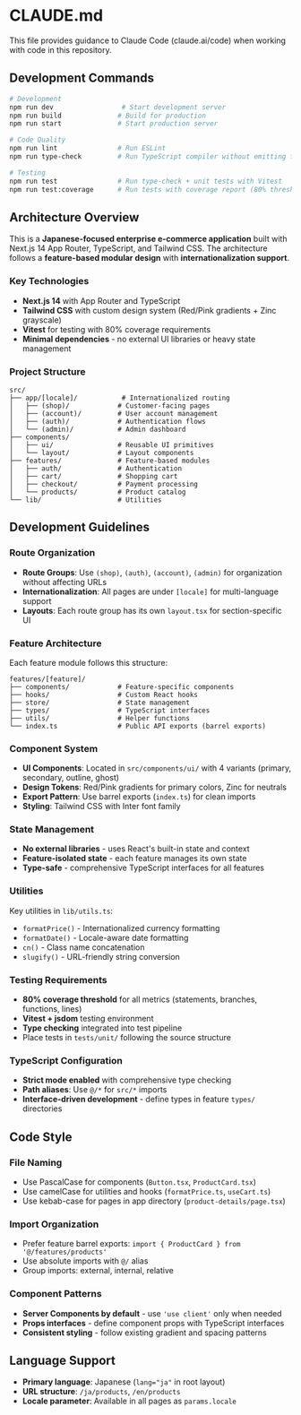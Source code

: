# CLAUDE.md

This file provides guidance to Claude Code (claude.ai/code) when working with code in this repository.

## Development Commands

```bash
# Development
npm run dev                 # Start development server
npm run build              # Build for production
npm run start              # Start production server

# Code Quality
npm run lint               # Run ESLint
npm run type-check         # Run TypeScript compiler without emitting files

# Testing
npm run test               # Run type-check + unit tests with Vitest
npm run test:coverage      # Run tests with coverage report (80% threshold)
```

## Architecture Overview

This is a **Japanese-focused enterprise e-commerce application** built with Next.js 14 App Router, TypeScript, and Tailwind CSS. The architecture follows a **feature-based modular design** with **internationalization support**.

### Key Technologies
- **Next.js 14** with App Router and TypeScript
- **Tailwind CSS** with custom design system (Red/Pink gradients + Zinc grayscale)
- **Vitest** for testing with 80% coverage requirements
- **Minimal dependencies** - no external UI libraries or heavy state management

### Project Structure

```
src/
├── app/[locale]/           # Internationalized routing
│   ├── (shop)/            # Customer-facing pages
│   ├── (account)/         # User account management
│   ├── (auth)/            # Authentication flows
│   └── (admin)/           # Admin dashboard
├── components/
│   ├── ui/                # Reusable UI primitives
│   └── layout/            # Layout components
├── features/              # Feature-based modules
│   ├── auth/              # Authentication
│   ├── cart/              # Shopping cart
│   ├── checkout/          # Payment processing
│   └── products/          # Product catalog
└── lib/                   # Utilities
```

## Development Guidelines

### Route Organization
- **Route Groups**: Use `(shop)`, `(auth)`, `(account)`, `(admin)` for organization without affecting URLs
- **Internationalization**: All pages are under `[locale]` for multi-language support
- **Layouts**: Each route group has its own `layout.tsx` for section-specific UI

### Feature Architecture
Each feature module follows this structure:
```
features/[feature]/
├── components/            # Feature-specific components
├── hooks/                 # Custom React hooks
├── store/                 # State management
├── types/                 # TypeScript interfaces
├── utils/                 # Helper functions
└── index.ts               # Public API exports (barrel exports)
```

### Component System
- **UI Components**: Located in `src/components/ui/` with 4 variants (primary, secondary, outline, ghost)
- **Design Tokens**: Red/Pink gradients for primary colors, Zinc for neutrals
- **Export Pattern**: Use barrel exports (`index.ts`) for clean imports
- **Styling**: Tailwind CSS with Inter font family

### State Management
- **No external libraries** - uses React's built-in state and context
- **Feature-isolated state** - each feature manages its own state
- **Type-safe** - comprehensive TypeScript interfaces for all features

### Utilities
Key utilities in `lib/utils.ts`:
- `formatPrice()` - Internationalized currency formatting
- `formatDate()` - Locale-aware date formatting
- `cn()` - Class name concatenation
- `slugify()` - URL-friendly string conversion

### Testing Requirements
- **80% coverage threshold** for all metrics (statements, branches, functions, lines)
- **Vitest + jsdom** testing environment
- **Type checking** integrated into test pipeline
- Place tests in `tests/unit/` following the source structure

### TypeScript Configuration
- **Strict mode enabled** with comprehensive type checking
- **Path aliases**: Use `@/*` for `src/*` imports
- **Interface-driven development** - define types in feature `types/` directories

## Code Style

### File Naming
- Use PascalCase for components (`Button.tsx`, `ProductCard.tsx`)
- Use camelCase for utilities and hooks (`formatPrice.ts`, `useCart.ts`)
- Use kebab-case for pages in app directory (`product-details/page.tsx`)

### Import Organization
- Prefer feature barrel exports: `import { ProductCard } from '@/features/products'`
- Use absolute imports with `@/` alias
- Group imports: external, internal, relative

### Component Patterns
- **Server Components by default** - use `'use client'` only when needed
- **Props interfaces** - define component props with TypeScript interfaces
- **Consistent styling** - follow existing gradient and spacing patterns

## Language Support
- **Primary language**: Japanese (`lang="ja"` in root layout)
- **URL structure**: `/ja/products`, `/en/products`
- **Locale parameter**: Available in all pages as `params.locale`